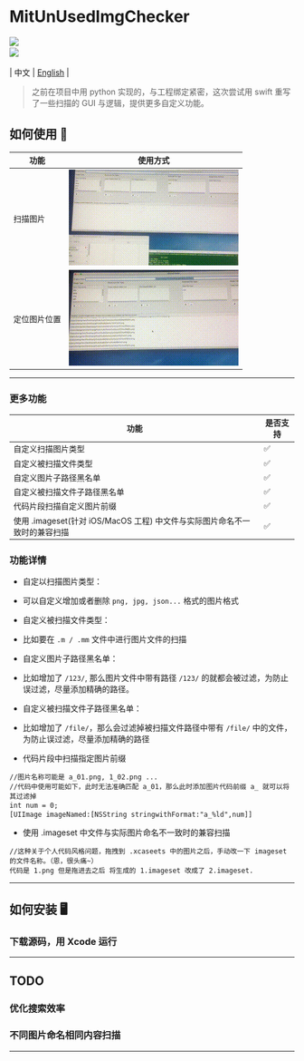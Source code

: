 # MitUnUsedImgChecker
[![](https://img.shields.io/badge/license-MIT-brightgreen.svg)](https://github.com/mcmengchen/MitUnUsedImgChecker/blob/master/LICENSE)<br>
[![](https://img.shields.io/badge/language-Swift-green.svg)](https://github.com/mcmengchen/MitUnUsedImgChecker)  <br>

| 中文 | [English](./Resources/README.md)  |
> 之前在项目中用 python 实现的，与工程绑定紧密，这次尝试用 swift 重写了一些扫描的 GUI 与逻辑，提供更多自定义功能。

## 如何使用 🚀
| 功能 | 使用方式 |
| --- |  --- |
| 扫描图片 | ![](./Resources/mv11.gif)|
| 定位图片位置 | ![](./Resources/mv22.gif)|

---

### 更多功能
| 功能  | 是否支持 |
| --- |  --- |
| 自定义扫描图片类型   | ✅ |
| 自定义被扫描文件类型   | ✅ |
| 自定义图片子路径黑名单   | ✅ |
| 自定义被扫描文件子路径黑名单   | ✅ |
| 代码片段扫描自定义图片前缀  | ✅ |
| 使用 .imageset(针对 iOS/MacOS 工程) 中文件与实际图片命名不一致时的兼容扫描 | ✅ |


### 功能详情
+ 自定以扫描图片类型：
 - 可以自定义增加或者删除 ```png, jpg, json...``` 格式的图片格式
+ 自定义被扫描文件类型：
 - 比如要在 ```.m / .mm``` 文件中进行图片文件的扫描
+ 自定义图片子路径黑名单：
 - 比如增加了 ```/123/```, 那么图片文件中带有路径 ```/123/``` 的就都会被过滤，为防止误过滤，尽量添加精确的路径。
+ 自定义被扫描文件子路径黑名单：
 - 比如增加了 ```/file/```，那么会过滤掉被扫描文件路径中带有 ```/file/``` 中的文件，为防止误过滤，尽量添加精确的路径
+ 代码片段中扫描指定图片前缀
```
//图片名称可能是 a_01.png, 1_02.png ...
//代码中使用可能如下，此时无法准确匹配 a_01，那么此时添加图片代码前缀 a_ 就可以将其过滤掉
int num = 0;
[UIImage imageNamed:[NSString stringwithFormat:"a_%ld",num]]
```
+ 使用 .imageset 中文件与实际图片命名不一致时的兼容扫描
```
//这种关于个人代码风格问题，拖拽到 .xcaseets 中的图片之后，手动改一下 imageset 的文件名称。（恩，很头痛~）
代码是 1.png 但是拖进去之后 将生成的 1.imageset 改成了 2.imageset.
```

---



## 如何安装 🖥
### 下载源码，用 Xcode 运行

---

## TODO
### 优化搜索效率
### 不同图片命名相同内容扫描

---
